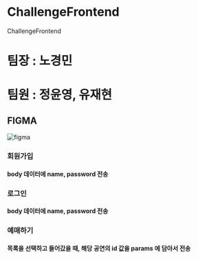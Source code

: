 # ChallengeFrontend

ChallengeFrontend

# 팀장 : 노경민

# 팀원 : 정윤영, 유재현

## FIGMA

![figma](https://github.com/jeongyy123/ChallengeFrontend/assets/140397466/870cf316-69f4-4ef0-ba00-6bce19695861)

### 회원가입

#### body 데이터에 name, password 전송

### 로그인

#### body 데이터에 name, password 전송

### 예매하기

#### 목록을 선택하고 들어갔을 때, 해당 공연의 id 값을 params 에 담아서 전송
